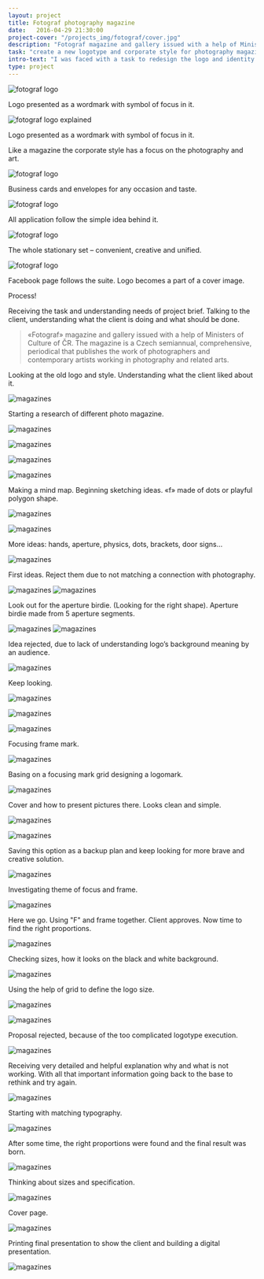 ```yaml
---
layout: project
title: Fotograf photography magazine
date:   2016-04-29 21:30:00
project-cover: "/projects_img/fotograf/cover.jpg"
description: "Fotograf magazine and gallery issued with a help of Ministers of Culture of Czech Republic."
task: "create a new logotype and corporate style for photography magazine"
intro-text: "I was faced with a task to redesign the logo and identity for Czech photo magazine and gallery, which will look creative, simple, contemporary, friendly and trustworthy."
type: project
---
```


<span class="p600 phero">![fotograf logo](/projects_img/fotograf/logo.png)</span>

<span class="p-center">Logo presented as a wordmark with symbol of focus in it.</span>

<span class="p500">![fotograf logo explained](/projects_img/fotograf/rules.png)</span>

<span class="p-center">Logo presented as a wordmark with symbol of focus in it.</span>

Like a magazine the corporate style has a focus on the photography and art.

<span class="p900">![fotograf logo](/projects_img/fotograf/cards-envl.jpg)</span>

<span class="p-center">Business cards and envelopes for any occasion and taste.</span>

<span class="p600">![fotograf logo](/projects_img/fotograf/rules-cid.png)</span>

<span class="p-center">All application follow the simple idea behind it.</span>

<span class="p700">![fotograf logo](/projects_img/fotograf/stationary.png)</span>

<span class="p-center">The whole stationary set – convenient, creative and unified.</span>


<span class="p600">![fotograf logo](/projects_img/fotograf/fb.png)</span>

<span class="p-center">Facebook page follows the suite. Logo becomes a part of a cover image.</span>



Process!

Receiving the task and understanding needs of project brief. Talking to the client, understanding what the client is doing and what should be done.

> «Fotograf» magazine and gallery issued with a help of Ministers of Culture of ČR. The magazine is a Czech semiannual, comprehensive, periodical that publishes the work of photographers and contemporary artists working in photography and related arts.

Looking at the old logo and style. Understanding what the client liked about it.

<span class="p600">![magazines](/projects_img/fotograf/old_ident.jpg)</span>

Starting a research of different photo magazine.

<span class="p600">![magazines](/projects_img/fotograf/mags.jpg)</span>

<span class="p600">![magazines](/projects_img/fotograf/mags_2.jpg)</span>

<span class="p600">![magazines](/projects_img/fotograf/mags_as.jpg)</span>

<span class="p600">![magazines](/projects_img/fotograf/mags_4.jpg)</span>

Making a mind map. Beginning sketching ideas. «f» made of dots or playful polygon shape.

<span class="p600">![magazines](/projects_img/fotograf/mindmap.jpg)</span>

<span class="p600">![magazines](/projects_img/fotograf/sketch_1.jpg)</span>
 
More ideas: hands, aperture, physics, dots, brackets, door signs...

<span class="p600">![magazines](/projects_img/fotograf/sketching.jpg)</span>
 
First ideas. Reject them due to not matching a connection with photography.

<span class="p600">![magazines](/projects_img/fotograf/reject_2.jpg)</span>
<span class="p600">![magazines](/projects_img/fotograf/reject_4.jpg)</span>


Look out for the aperture birdie. (Looking for the right shape). Aperture birdie made from 5 aperture segments.

<span class="p600">![magazines](/projects_img/fotograf/bird.jpg)</span>
<span class="p600">![magazines](/projects_img/fotograf/bird_f.jpg)</span>

Idea rejected, due to lack of understanding logo’s background meaning by an audience.

<span class="p600">![magazines](/projects_img/fotograf/rejected_3.jpg)</span>

Keep looking.

<span class="p600">![magazines](/projects_img/fotograf/sketch_2.jpg)</span>

<span class="p600">![magazines](/projects_img/fotograf/sketch_3.jpg)</span>

<span class="p600">![magazines](/projects_img/fotograf/sketch_5.jpg)</span>

Focusing frame mark. 

<span class="p600">![magazines](/projects_img/fotograf/p_frames.jpg)</span>
 
Basing on a focusing mark grid designing a logomark.

<span class="p600">![magazines](/projects_img/fotograf/fotograpf_safe.jpg)</span>
 
Cover and how to present pictures there. Looks clean and simple.
 
<span class="p600">![magazines](/projects_img/fotograf/safe_covers.jpg)</span>

<span class="p600">![magazines](/projects_img/fotograf/safe_nabor.jpg)</span>
 
Saving this option as a backup plan and keep looking for more brave and creative solution.

<span class="p600">![magazines](/projects_img/fotograf/frames_sketch.jpg)</span>
 
Investigating theme of focus and frame.

<span class="p600">![magazines](/projects_img/fotograf/sketch_8.jpg)</span>
 
Here we go. Using "F" and frame together. Client approves. Now time to find the right proportions.

<span class="p600">![magazines](/projects_img/fotograf/f_sketch_1.jpg)</span>
 
Checking sizes, how it looks on the black and white background.

<span class="p600">![magazines](/projects_img/fotograf/f_sketch_2.jpg)</span>

Using the help of grid to define the logo size.

<span class="p600">![magazines](/projects_img/fotograf/rules.png)</span>

<span class="p600">![magazines](/projects_img/fotograf/f_covers_2.jpg)</span>

  
Proposal rejected, because of the too complicated logotype execution.

<span class="p600">![magazines](/projects_img/fotograf/f_state_2.jpg)</span>

Receiving very detailed and helpful explanation why and what is not working.
With all that important information going back to the base to rethink and try again.

<span class="p600">![magazines](/projects_img/fotograf/feedback.jpg)</span>

Starting with matching typography.

<span class="p600">![magazines](/projects_img/fotograf/fff.jpg)</span>
 
After some time, the right proportions were found and the final result was born.

<span class="p600">![magazines](/projects_img/fotograf/logo.jpg)</span>
 
Thinking about sizes and specification.

<span class="p600">![magazines](/projects_img/fotograf/logic_of_identity.jpg)</span>
 
Cover page.

<span class="p600">![magazines](/projects_img/fotograf/covers_prefinal.jpg)</span>
 
Printing final presentation to show the client and building a digital presentation.
 
 <span class="p600">![magazines](/projects_img/fotograf/pgoto.jpg)</span>
